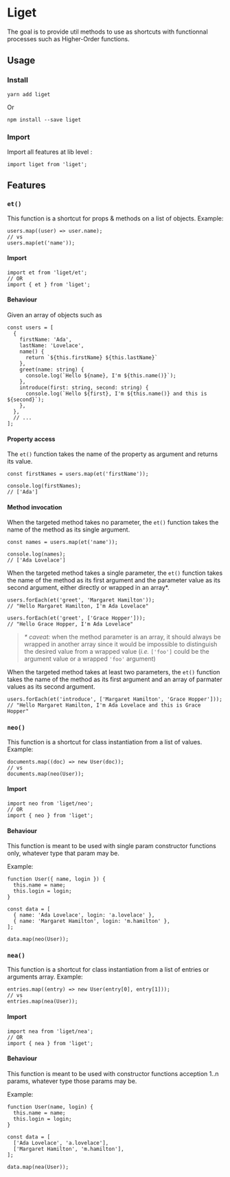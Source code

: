 # Liget

The goal is to provide util methods to use as shortcuts with functionnal processes such as Higher-Order functions.

## Usage

### Install

```
yarn add liget
```

Or

```
npm install --save liget
```

### Import

Import all features at lib level :

```JS
import liget from 'liget';
```

## Features

### `et()`

This function is a shortcut for props & methods on a list of objects. Example:

```JS
users.map((user) => user.name);
// vs
users.map(et('name'));
```

#### Import

```JS
import et from 'liget/et';
// OR
import { et } from 'liget';
```

#### Behaviour

Given an array of objects such as

```JS
const users = [
  {
    firstName: 'Ada',
    lastName: 'Lovelace',
    name() {
      return `${this.firstName} ${this.lastName}`
    },
    greet(name: string) {
      console.log(`Hello ${name}, I'm ${this.name()}`);
    },
    introduce(first: string, second: string) {
      console.log(`Hello ${first}, I'm ${this.name()} and this is ${second}`);
    },
  },
  // ...
];

```

#### Property access

The `et()` function takes the name of the property as argument and returns its value.

```JS
const firstNames = users.map(et('firstName'));

console.log(firstNames);
// ['Ada']
```

#### Method invocation

When the targeted method takes no parameter, the `et()` function takes the name of the method as its single argument.

```JS
const names = users.map(et('name'));

console.log(names);
// ['Ada Lovelace']
```

When the targeted method takes a single parameter, the `et()` function takes the name of the method as its first argument and the parameter value as its second argument, either directly or wrapped in an array\*.

```JS
users.forEach(et('greet', 'Margaret Hamilton'));
// "Hello Margaret Hamilton, I'm Ada Lovelace"

users.forEach(et('greet', ['Grace Hopper']));
// "Hello Grace Hopper, I'm Ada Lovelace"
```

> _\* caveat:_ when the method parameter is an array, it should always be wrapped in another array since it would be impossible to distinguish the desired value from a wrapped value (_i.e._ `['foo']` could be the argument value or a wrapped `'foo'` argument)

When the targeted method takes at least two parameters, the `et()` function takes the name of the method as its first argument and an array of parmater values as its second argument.

```JS
users.forEach(et('introduce', ['Margaret Hamilton', 'Grace Hopper']));
// "Hello Margaret Hamilton, I'm Ada Lovelace and this is Grace Hopper"
```

### `neo()`

This function is a shortcut for class instantiation from a list of values. Example:

```JS
documents.map((doc) => new User(doc));
// vs
documents.map(neo(User));
```

#### Import

```JS
import neo from 'liget/neo';
// OR
import { neo } from 'liget';
```

#### Behaviour

This function is meant to be used with single param constructor functions only, whatever type that param may be.

Example:

```JS
function User({ name, login }) {
  this.name = name;
  this.login = login;
}

const data = [
  { name: 'Ada Lovelace', login: 'a.lovelace' },
  { name: 'Margaret Hamilton', login: 'm.hamilton' },
];

data.map(neo(User));
```

### `nea()`

This function is a shortcut for class instantiation from a list of entries or arguments array. Example:

```JS
entries.map((entry) => new User(entry[0], entry[1]));
// vs
entries.map(nea(User));
```

#### Import

```JS
import nea from 'liget/nea';
// OR
import { nea } from 'liget';
```

#### Behaviour

This function is meant to be used with constructor functions acception 1..n params, whatever type those params may be.

Example:

```JS
function User(name, login) {
  this.name = name;
  this.login = login;
}

const data = [
  ['Ada Lovelace', 'a.lovelace'],
  ['Margaret Hamilton', 'm.hamilton'],
];

data.map(nea(User));
```
